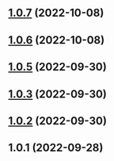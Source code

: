 ## [1.0.7](https://github.com/xxmyyds/vue2-simple-watchEffect/compare/v1.0.6...v1.0.7) (2022-10-08)



## [1.0.6](https://github.com/xxmyyds/vue2-simple-watchEffect/compare/v1.0.5...v1.0.6) (2022-10-08)



## [1.0.5](https://github.com/xxmyyds/vue2-simple-watchEffect/compare/v1.0.4...v1.0.5) (2022-09-30)



## [1.0.3](https://github.com/xxmyyds/vue2-simple-watchEffect/compare/v1.0.2...v1.0.3) (2022-09-30)



## [1.0.2](https://github.com/xxmyyds/vue2-simple-watchEffect/compare/v1.0.1...v1.0.2) (2022-09-30)



## 1.0.1 (2022-09-28)



